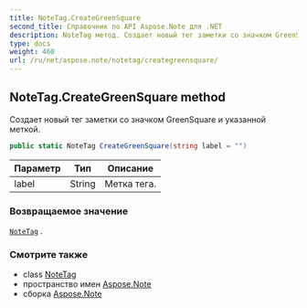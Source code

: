 ```yaml
---
title: NoteTag.CreateGreenSquare
second_title: Справочник по API Aspose.Note для .NET
description: NoteTag метод. Создает новый тег заметки со значком GreenSquare и указанной меткой.
type: docs
weight: 460
url: /ru/net/aspose.note/notetag/creategreensquare/
---
```

## NoteTag.CreateGreenSquare method

Создает новый тег заметки со значком GreenSquare и указанной меткой.

```csharp
public static NoteTag CreateGreenSquare(string label = "")
```

| Параметр | Тип | Описание |
| --- | --- | --- |
| label | String | Метка тега. |

### Возвращаемое значение

[`NoteTag`](../) .

### Смотрите также

* class [NoteTag](../)
* пространство имен [Aspose.Note](../../notetag/)
* сборка [Aspose.Note](../../../)


